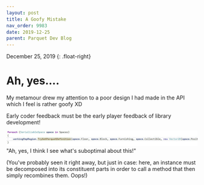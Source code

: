 ```yaml
---
layout: post
title: A Goofy Mistake
nav_order: 9983
date: 2019-12-25
parent: Parquet Dev Blog
---
```

December 25, 2019
{: .float-right}

# Ah, yes....

My metamour drew my attention to a poor design I had made in the API which I feel is rather goofy  XD

Early coder feedback must be the early player feedback of library development!

![Several lines of code showing how an instance must be decomposed into its constituent parts in order to call a method that then simply recombines them.  Oops!](image-2019-12-25.jpg)
"Ah, yes, I think I see what's suboptimal about this!"

(You've probably seen it right away, but just in case: here, an instance must be decomposed into its constituent parts in order to call a method that then simply recombines them.  Oops!)
